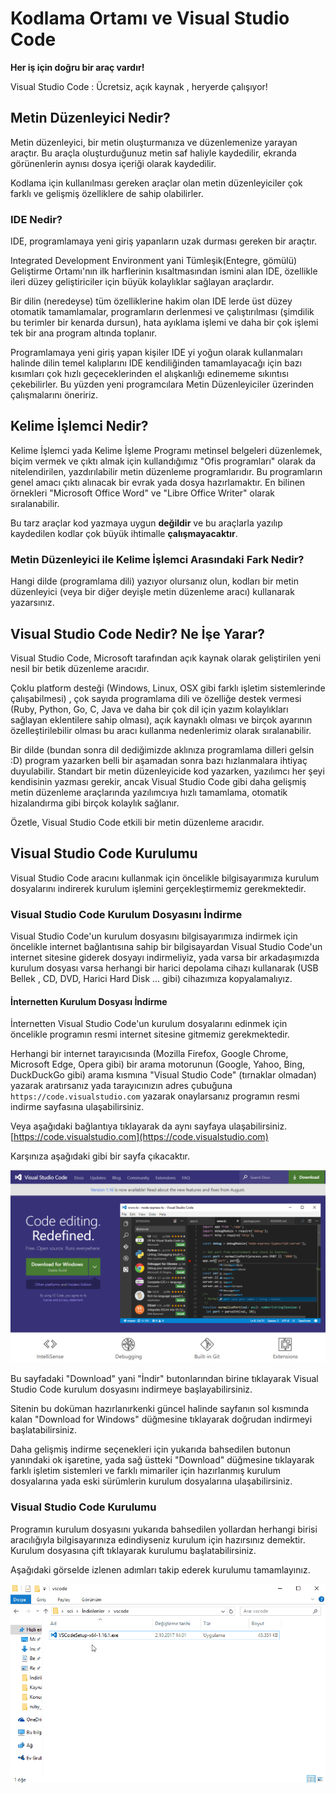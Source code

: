 # Kodlama Ortamı ve Visual Studio Code

**Her iş için doğru bir araç vardır!**

Visual Studio Code : Ücretsiz, açık kaynak , heryerde çalışıyor!

## Metin Düzenleyici Nedir?

Metin düzenleyici, bir metin oluşturmanıza ve düzenlemenize yarayan araçtır.
Bu araçla oluşturduğunuz metin saf haliyle kaydedilir, ekranda görünenlerin
aynısı dosya içeriği olarak kaydedilir.

Kodlama için kullanılması gereken araçlar olan metin düzenleyiciler çok farklı
ve gelişmiş özelliklere de sahip olabilirler.
### IDE Nedir?

IDE, programlamaya yeni giriş yapanların uzak durması gereken bir araçtır.

Integrated Development Environment yani Tümleşik(Entegre, gömülü) Geliştirme
Ortamı'nın ilk harflerinin kısaltmasından ismini alan IDE, özellikle
ileri düzey geliştiriciler için büyük kolaylıklar sağlayan araçlardır.

Bir dilin (neredeyse) tüm özelliklerine hakim olan IDE lerde üst düzey
otomatik tamamlamalar, programların derlenmesi ve çalıştırılması (şimdilik
bu terimler bir kenarda dursun), hata ayıklama işlemi ve daha bir çok işlemi
tek bir ana program altında toplanır.

Programlamaya yeni giriş yapan kişiler IDE yi yoğun olarak kullanmaları halinde
dilin temel kalıplarını IDE kendiliğinden tamamlayacağı için bazı kısımları
çok hızlı geçeceklerinden el alışkanlığı edinememe sıkıntısı çekebilirler.
Bu yüzden yeni programcılara Metin Düzenleyiciler üzerinden çalışmalarını
öneririz.

## Kelime İşlemci Nedir?

Kelime İşlemci yada Kelime İşleme Programı metinsel belgeleri düzenlemek,
biçim vermek ve çıktı almak için kullandığımız "Ofis programları" olarak da
nitelendirilen, yazdırılabilir metin düzenleme programlarıdır. Bu programların
genel amacı çıktı alınacak bir evrak yada dosya hazırlamaktır. En bilinen
örnekleri "Microsoft Office Word" ve "Libre Office Writer" olarak
sıralanabilir.

Bu tarz araçlar kod yazmaya uygun **değildir** ve bu araçlarla yazılıp
kaydedilen kodlar çok büyük ihtimalle **çalışmayacaktır**.

### Metin Düzenleyici ile Kelime İşlemci Arasındaki Fark Nedir?

Hangi dilde (programlama dili) yazıyor olursanız olun, kodları bir metin
düzenleyici (veya bir diğer deyişle metin düzenleme aracı) kullanarak 
yazarsınız.

## Visual Studio Code Nedir? Ne İşe Yarar?

Visual Studio Code, Microsoft tarafından açık kaynak olarak geliştirilen yeni
nesil bir betik düzenleme aracıdır.

Çoklu platform desteği (Windows, Linux, OSX gibi farklı işletim sistemlerinde
çalışabilmesi) , çok sayıda programlama dili ve özelliğe destek vermesi (Ruby,
Python, Go, C, Java ve daha bir çok dil için yazım kolaylıkları sağlayan
eklentilere sahip olması), açık kaynaklı olması ve birçok ayarının 
özelleştirilebilir olması bu aracı kullanma nedenlerimiz olarak sıralanabilir.

Bir dilde (bundan sonra dil dediğimizde aklınıza programlama dilleri gelsin :D)
program yazarken belli bir aşamadan sonra bazı hızlanmalara ihtiyaç 
duyulabilir. Standart bir metin düzenleyicide kod yazarken, yazılımcı her şeyi
kendisinin yazması gerekir, ancak Visual Studio Code gibi daha gelişmiş metin
düzenleme araçlarında yazılımcıya hızlı tamamlama, otomatik hizalandırma gibi
birçok kolaylık sağlanır.

Özetle, Visual Studio Code etkili bir metin düzenleme aracıdır.

## Visual Studio Code Kurulumu

Visual Studio Code aracını kullanmak için öncelikle bilgisayarımıza kurulum
dosyalarını indirerek kurulum işlemini gerçekleştirmemiz gerekmektedir.

### Visual Studio Code Kurulum Dosyasını İndirme

Visual Studio Code'un kurulum dosyasını bilgisayarımıza indirmek için öncelikle
internet bağlantısına sahip bir bilgisayardan Visual Studio Code'un internet
sitesine giderek dosyayı indirmeliyiz, yada varsa bir arkadaşımızda kurulum
dosyası varsa herhangi bir harici depolama cihazı kullanarak (USB Bellek , CD,
DVD, Harici Hard Disk ... gibi) cihazımıza kopyalamalıyız.

#### İnternetten Kurulum Dosyası İndirme

İnternetten Visual Studio Code'un kurulum dosyalarını edinmek için öncelikle
programın resmi internet sitesine gitmemiz gerekmektedir.

Herhangi bir internet tarayıcısında (Mozilla Firefox, Google Chrome, 
Microsoft Edge, Opera gibi) bir arama motorunun (Google, Yahoo, Bing, DuckDuckGo
gibi) arama kısmına "Visual Studio Code" (tırnaklar olmadan) yazarak 
aratırsanız yada tarayıcınızın adres çubuğuna `https://code.visualstudio.com`
yazarak onaylarsanız programın resmi indirme sayfasına ulaşabilirsiniz.

Veya aşağıdaki bağlantıya tıklayarak da aynı sayfaya ulaşabilirsiniz.
[https://code.visualstudio.com](https://code.visualstudio.com)

Karşınıza aşağıdaki gibi bir sayfa çıkacaktır.

![Visual Studio Code Resmi İnternet Sayfası](./images/vscode_kurulumu/sayfa_genel_gorunum.png)

Bu sayfadaki "Download" yani "İndir" butonlarından birine tıklayarak
Visual Studio Code kurulum dosyasını indirmeye başlayabilirsiniz.

Sitenin bu doküman hazırlanırkenki güncel halinde sayfanın sol kısmında
kalan "Download for Windows" düğmesine tıklayarak doğrudan indirmeyi 
başlatabilirsiniz. 

Daha gelişmiş indirme seçenekleri için yukarıda bahsedilen butonun yanındaki
ok işaretine, yada sağ üstteki "Download" düğmesine tıklayarak farklı
işletim sistemleri ve farklı mimariler için hazırlanmış kurulum dosyalarına
yada eski sürümlerin kurulum dosyalarına ulaşabilirsiniz.

### Visual Studio Code Kurulumu

Programın kurulum dosyasını yukarıda bahsedilen yollardan herhangi birisi
aracılığıyla bilgisayarınıza edindiyseniz kurulum için hazırsınız demektir.
Kurulum dosyasına çift tıklayarak kurulumu başlatabilirsiniz.

Aşağıdaki görselde izlenen adımları takip ederek kurulumu tamamlayınız.

![Visual Studio Code Kurulum Adımları](./images/vscode_kurulumu/vscode_kurulum.gif)